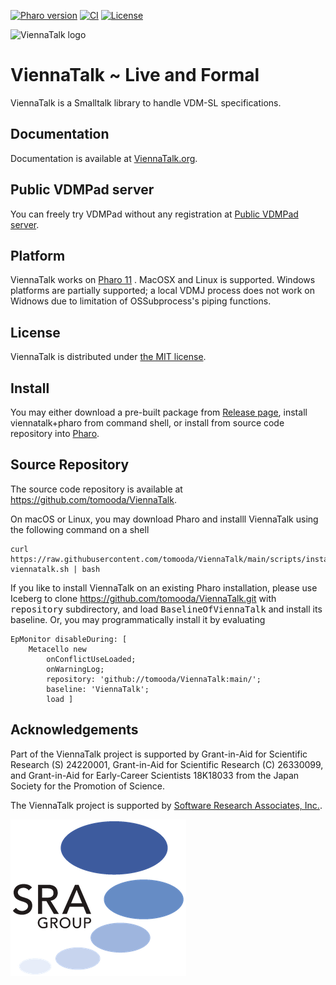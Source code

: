 [![Pharo version](https://img.shields.io/badge/Pharo-11-87CEFA.svg)](https://pharo.org/download)
[![CI](https://github.com/tomooda/ViennaTalk/actions/workflows/test.yml/badge.svg)](https://github.com/tomooda/ViennaTalk/actions/workflows/test.yml)
[![License](https://img.shields.io/badge/license-MIT-blue.svg)](https://raw.githubusercontent.com/cormas/cormas/master/LICENSE)

![ViennaTalk logo](https://viennatalk.org/images/ViennaTalk-logo.png)

ViennaTalk ~ Live and Formal
===
ViennaTalk is a Smalltalk library to handle VDM-SL specifications.

Documentation
---
Documentation is available at [ViennaTalk.org](http://viennatalk.org/).

Public VDMPad server
---
You can freely try VDMPad without any registration at [Public VDMPad server](http://vdmpad.viennatalk.org).


Platform
---
ViennaTalk works on [Pharo 11](http://pharo.org/) .
MacOSX and Linux is supported. Windows platforms are partially supported; a local VDMJ process does not work on Widnows due to limitation of OSSubprocess's piping functions.

License
---
ViennaTalk is distributed under [the MIT license](https://github.com/tomooda/ViennaTalk-doc/blob/master/LICENSE).

Install
---
You may either download a pre-built package from [Release page](https://github.com/tomooda/ViennaTalk-doc/releases), install viennatalk+pharo from command shell, or install from source code repository into [Pharo](http://pharo.org/).

Source Repository
---
The source code repository is available at https://github.com/tomooda/ViennaTalk.

On macOS or Linux, you may download Pharo and installl ViennaTalk using the following command on a shell

```
curl https://raw.githubusercontent.com/tomooda/ViennaTalk/main/scripts/install-viennatalk.sh | bash
```


If you like to install ViennaTalk on an existing Pharo installation, please use Iceberg to clone https://github.com/tomooda/ViennaTalk.git with <tt>repository</tt> subdirectory, and load <tt>BaselineOfViennaTalk</tt> and install its baseline.
Or, you may programmatically install it by evaluating 

```
EpMonitor disableDuring: [
	Metacello new
		onConflictUseLoaded;
		onWarningLog;
		repository: 'github://tomooda/ViennaTalk:main/';
		baseline: 'ViennaTalk';
		load ] 
```

Acknowledgements
---
Part of the ViennaTalk project is supported by Grant-in-Aid for Scientific Research (S) 24220001, Grant-in-Aid for Scientific Research (C) 26330099, and Grant-in-Aid for Early-Career Scientists 18K18033 from the Japan Society for the Promotion of Science.

The ViennaTalk project is supported by [Software Research Associates, Inc.](https://www.sra.co.jp/en/).

[![SRA logo](resources/SRA-logo-large.png)](https://www.sra.co.jp/en/)
